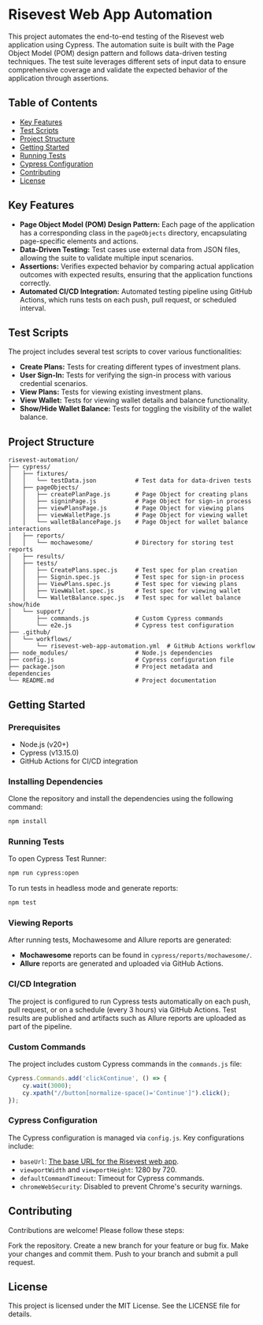 # Risevest Web App Automation

This project automates the end-to-end testing of the Risevest web application using Cypress. The automation suite is built with the Page Object Model (POM) design pattern and follows data-driven testing techniques. The test suite leverages different sets of input data to ensure comprehensive coverage and validate the expected behavior of the application through assertions.

## Table of Contents
- [Key Features](#key-features)
- [Test Scripts](#test-scripts)
- [Project Structure](#project-structure)
- [Getting Started](#getting-started)
- [Running Tests](#running-tests)
- [Cypress Configuration](#cypress-configuration)
- [Contributing](#contributing)
- [License](#license)

## Key Features
- **Page Object Model (POM) Design Pattern:** Each page of the application has a corresponding class in the `pageObjects` directory, encapsulating page-specific elements and actions.
- **Data-Driven Testing:** Test cases use external data from JSON files, allowing the suite to validate multiple input scenarios.
- **Assertions:** Verifies expected behavior by comparing actual application outcomes with expected results, ensuring that the application functions correctly.
- **Automated CI/CD Integration:** Automated testing pipeline using GitHub Actions, which runs tests on each push, pull request, or scheduled interval.

## Test Scripts
The project includes several test scripts to cover various functionalities:

- **Create Plans:** Tests for creating different types of investment plans.
- **User Sign-In:** Tests for verifying the sign-in process with various credential scenarios.
- **View Plans:** Tests for viewing existing investment plans.
- **View Wallet:** Tests for viewing wallet details and balance functionality.
- **Show/Hide Wallet Balance:** Tests for toggling the visibility of the wallet balance.

## Project Structure

```
risevest-automation/
├── cypress/
│   ├── fixtures/
│   │   └── testData.json           # Test data for data-driven tests
│   ├── pageObjects/
│   │   ├── createPlanPage.js       # Page Object for creating plans
│   │   ├── signinPage.js           # Page Object for sign-in process
│   │   ├── viewPlansPage.js        # Page Object for viewing plans
│   │   ├── viewWalletPage.js       # Page Object for viewing wallet
│   │   └── walletBalancePage.js    # Page Object for wallet balance interactions
│   ├── reports/
│   │   └── mochawesome/            # Directory for storing test reports
│   ├── results/
│   ├── tests/
│   │   ├── CreatePlans.spec.js     # Test spec for plan creation
│   │   ├── Signin.spec.js          # Test spec for sign-in process
│   │   ├── ViewPlans.spec.js       # Test spec for viewing plans
│   │   ├── ViewWallet.spec.js      # Test spec for viewing wallet
│   │   └── WalletBalance.spec.js   # Test spec for wallet balance show/hide
│   └── support/
│       ├── commands.js             # Custom Cypress commands
│       └── e2e.js                  # Cypress test configuration
├── .github/
│   └── workflows/
│       └── risevest-web-app-automation.yml  # GitHub Actions workflow
├── node_modules/                   # Node.js dependencies
├── config.js                       # Cypress configuration file
├── package.json                    # Project metadata and dependencies
└── README.md                       # Project documentation
```

## Getting Started

### Prerequisites
- Node.js (v20+)
- Cypress (v13.15.0)
- GitHub Actions for CI/CD integration

### Installing Dependencies
Clone the repository and install the dependencies using the following command:

```bash
npm install
```

### Running Tests
To open Cypress Test Runner:

```bash
npm run cypress:open
```

To run tests in headless mode and generate reports:

```bash
npm test
```

### Viewing Reports
After running tests, Mochawesome and Allure reports are generated:

- **Mochawesome** reports can be found in `cypress/reports/mochawesome/`.
- **Allure** reports are generated and uploaded via GitHub Actions.

### CI/CD Integration
The project is configured to run Cypress tests automatically on each push, pull request, or on a schedule (every 3 hours) via GitHub Actions. Test results are published and artifacts such as Allure reports are uploaded as part of the pipeline.

### Custom Commands
The project includes custom Cypress commands in the `commands.js` file:

```javascript
Cypress.Commands.add('clickContinue', () => {
    cy.wait(3000);
    cy.xpath("//button[normalize-space()='Continue']").click();
});
```

### Cypress Configuration
The Cypress configuration is managed via `config.js`. Key configurations include:

- `baseUrl`: [The base URL for the Risevest web app](https://app.risevest.com/).
- `viewportWidth` and `viewportHeight`: 1280 by 720.
- `defaultCommandTimeout`: Timeout for Cypress commands.
- `chromeWebSecurity`: Disabled to prevent Chrome's security warnings.

## Contributing
Contributions are welcome! Please follow these steps:

Fork the repository.
Create a new branch for your feature or bug fix.
Make your changes and commit them.
Push to your branch and submit a pull request.

## License
This project is licensed under the MIT License. See the LICENSE file for details.